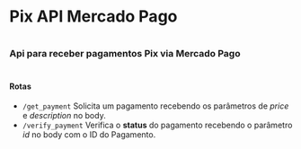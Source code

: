 # Pix API Mercado Pago
#
### Api para receber pagamentos Pix via Mercado Pago
#
#### Rotas 
* `/get_payment` Solicita um pagamento recebendo os parâmetros de *price* e *description* no body.
* `/verify_payment` Verifica o **status** do pagamento recebendo o parâmetro *id* no body com o ID do Pagamento.
